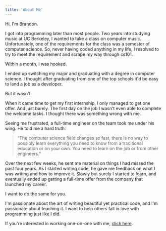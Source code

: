 ```yaml
---
title: 'About Me'
---
```


Hi, I'm Brandon.

I got into programming later than most people. Two years into studying music at UC Berkeley, I
wanted to take a class on computer music. Unfortunately, one of the requirements for the class was a
semester of computer science. So, never having coded anything in my life, I resolved to try to meet
the requirement and scrape my way through cs101.

Within a month, I was hooked.

I ended up switching my major and graduating with a degree in computer science. I thought after
graduating from one of the top schools it'd be easy to land a job as a developer.

But it wasn't.

When it came time to get my first internship, I only managed to get one offer. And just barely. The
first day on the job I wasn't even able to complete the welcome tasks. I thought there was something
wrong with me.

Seeing me frustrated, a full-time engineer on the team took me under his wing. He told me a hard
truth:

> “The computer science field changes so fast, there is no way to possibly learn everything you need
> to know from a traditional education or on your own. You need to learn on the job or from other
> engineers.”

Over the next few weeks, he sent me material on things I had missed the past four years. As I
started writing code, he gave me feedback on what I was writing and how to improve it. Slowly but
surely I started to learn, and eventually ended up getting a full-time offer from the company that
launched my career.

I want to do the same for you.

I'm passionate about the art of writing beautiful yet practical code, and I'm passionate about
teaching it. I want to help others fall in love with programming just like I did.

If you're interested in working one-on-one with me, [click here](www.bmusings.io/coaching).
